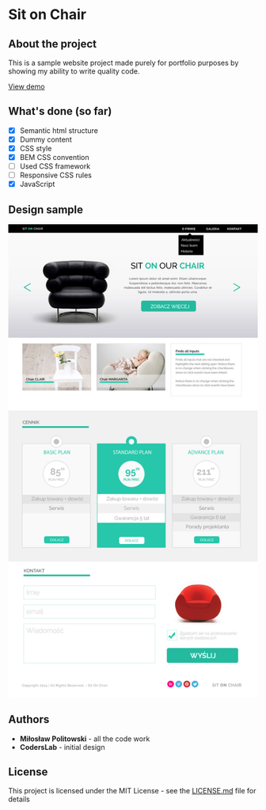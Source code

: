 # Sit on Chair

## About the project
This is a sample website project made purely for portfolio purposes by showing my ability to write quality code.

[View demo](https://mlmmn.github.io/Sit-on-Chair/)

## What's done (so far)
- [x] Semantic html structure
- [x] Dummy content
- [x] CSS style
- [x] BEM CSS convention
- [ ] Used CSS framework
- [ ] Responsive CSS rules
- [x] JavaScript

## Design sample
![Target design](warsztat1.jpg)

## Authors
- **Miłosław Politowski** - all the code work
- **CodersLab** - initial design

## License
This project is licensed under the MIT License - see the [LICENSE.md](LICENSE.md) file for details
